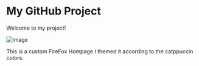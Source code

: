 # My GitHub Project

Welcome to my project!

![image](https://github.com/user-attachments/assets/a34acb55-547f-4201-94ca-23a4fcb6b252)

This is a custom FireFox Hompage I themed it according to the catppuccin colors.
